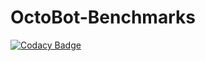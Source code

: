 # OctoBot-Benchmarks

[![Codacy Badge](https://api.codacy.com/project/badge/Grade/3f5c4a6fe8894ef392ed76654036f4d3)](https://app.codacy.com/gh/Drakkar-Software/OctoBot-Benchmarks?utm_source=github.com&utm_medium=referral&utm_content=Drakkar-Software/OctoBot-Benchmarks&utm_campaign=Badge_Grade_Dashboard)